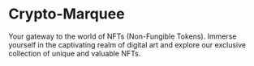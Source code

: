 # Crypto-Marquee
Your gateway to the world of NFTs (Non-Fungible Tokens). Immerse yourself in the captivating realm of digital art and explore our exclusive collection of unique and valuable NFTs.
